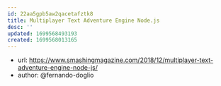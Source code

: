 ```yaml
---
id: 22aa5gpb5aw2qacetafztk8
title: Multiplayer Text Adventure Engine Node.js
desc: ''
updated: 1699568493193
created: 1699568013165
---
```


- url: https://www.smashingmagazine.com/2018/12/multiplayer-text-adventure-engine-node-js/
- author: @fernando-doglio

